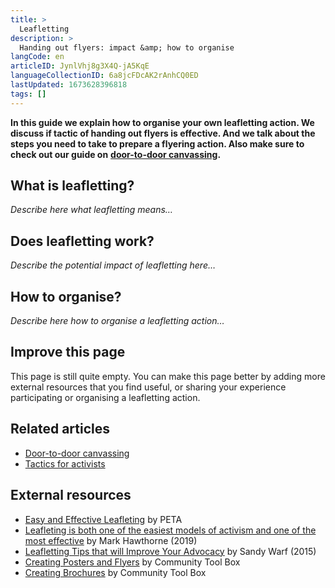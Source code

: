 ```yaml
---
title: >
  Leafletting
description: >
  Handing out flyers: impact &amp; how to organise
langCode: en
articleID: JynlVhj8g3X4Q-jA5KqE
languageCollectionID: 6a8jcFDcAK2rAnhCQ0ED
lastUpdated: 1673628396818
tags: []
---
```


**In this guide we explain how to organise your own leafletting action. We discuss if tactic of handing out flyers is effective. And we talk about the steps you need to take to prepare a flyering action. Also make sure to check out our guide on** [**door-to-door canvassing**](/tactics/canvassing)**.**

## What is leafletting?

_Describe here what leafletting means…_

## Does leafletting work?

_Describe the potential impact of leafletting here…_

## How to organise?

_Describe here how to organise a leafletting action…_

## Improve this page

This page is still quite empty. You can make this page better by adding more external resources that you find useful, or sharing your experience participating or organising a leafletting action.

## Related articles

-   [Door-to-door canvassing](/tactics/canvassing)
-   [Tactics for activists](/tactics)

## External resources

-   [Easy and Effective Leafleting](https://www.peta.org/action/activism-guide/everyday-activism/leafleting/) by PETA
-   [Leafleting is both one of the easiest models of activism and one of the most effective](https://www.johnhuntpublishing.com/blogs/changemakers/revolution-in-print/) by Mark Hawthorne (2019)
-   [Leafletting Tips that will Improve Your Advocacy](https://www.all-creatures.org/articles/act-leafletting-tips.html) by Sandy Warf (2015)
-   [Creating Posters and Flyers](https://ctb.ku.edu/en/community-tool-box-toc/promoting-interest-and-participation-initiatives/chapter-6-promoting-inter-43) by Community Tool Box
-   [Creating Brochures](https://ctb.ku.edu/en/community-tool-box-toc/promoting-interest-and-participation-initiatives/chapter-6-promoting-inter-53) by Community Tool Box